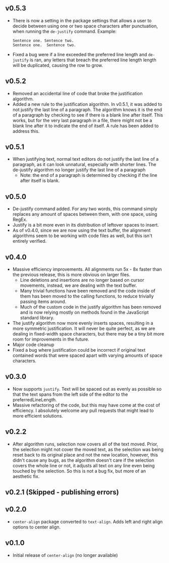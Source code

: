 ## v0.5.3
- There is now a setting in the package settings that allows a user to decide
  between using one or two space characters after punctuation, when running the
  `de-justify` command.  Example:

  ```text
  Sentence one. Sentence two.
  Sentence one.  Sentence two.
  ```
- Fixed a bug were if a line exceeded the preferred line length and `de-justify`
  is ran, any letters that breach the preferred line length length will be
  duplicated, causing the row to grow.

## v0.5.2
- Removed an accidental line of code that broke the justification algorithm.
- Added a new rule to the justification algorithm.  In v0.5.1, it was added to
  not justify the last line of a paragraph.  The algorithm knows it is the end
  of a paragraph by checking to see if there is a blank line after itself. This
  works, but for the very last paragraph in a file, there might not be a blank
  line after it to indicate the end of itself.  A rule has been added to address
  this.

## v0.5.1
- When justifying text, normal text editors do not justify the last line of a
  paragraph, as it can look unnatural, especially with shorter lines.  The
  de-justify algorithm no longer justify the last line of a paragraph
    - Note: the end of a paragraph is determined by checking if the line after
      itself is blank.

## v0.5.0
- De-justify command added.  For any two words, this command simply replaces any
  amount of spaces between them, with one space, using RegEx.
- Justify is a bit more even in its distribution of leftover spaces to insert.
- As of v0.4.0, since we are now using the text buffer, the alignment algorithms
  seem to be working with code files as well, but this isn't entirely verified.

## v0.4.0
- Massive efficiency improvements.  All alignments run 5x - 8x faster than the
  previous release, this is more obvious on larger files.
    - Line deletions and insertions are no longer based on cursor movements,
      instead, we are dealing with the text buffer.  
    - Many trivial functions have been removed and the code inside of them has
      been moved to the calling functions, to reduce trivially passing items
      around.
    - Much of the custom code in the justify algorithm has been removed and is
      now relying mostly on methods found in the JavaScript standard library.
- The justify algorithm now more evenly inserts spaces, resulting in a more
  symmetric justification.  It will never be quite perfect, as we are dealing in
  fixed-width space characters, but there may be a tiny bit more room for
  improvements in the future.
- Major code cleanup
- Fixed a bug where justification could be incorrect if original text contained
  words that were spaced apart with varying amounts of space characters.

## v0.3.0

- Now supports `justify`.  Text will be spaced out as evenly as possible so that
  the text spans from the left side of the editor to the preferredLineLength.
- Massive refactoring of the code, but this may have come at the cost of
  efficiency.  I absolutely welcome any pull requests that might lead to more
  efficient solutions.

## v0.2.2

- After algorithm runs, selection now covers all of the text moved.  Prior, the
  selection might not cover the moved text, as the selection was being reset
  back to its original place and not the new location, however, this didn't
  cause any bugs, as the algorithm doesn't care if the selection covers the
  whole line or not, it adjusts all text on any line even being touched by the
  selection.  So this is not a bug fix, but more of an aesthetic fix.

## v0.2.1 (Skipped - publishing errors)

## v0.2.0

- `center-align` package converted to `text-align`.  Adds left and right align
  options to center align.

## v0.1.0

- Initial release of `center-align` (no longer available)
